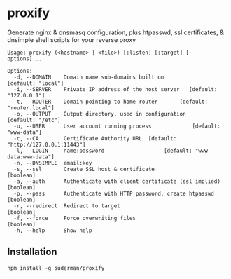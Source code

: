 # proxify
Generate nginx &amp; dnsmasq configuration, plus htpasswd, ssl certificates, &amp; dnsimple shell scripts for your reverse proxy

```
Usage: proxify (<hostname> | <file>) [:listen] [:target] [--options]...

Options:
  -d, --DOMAIN    Domain name sub-domains built on            [default: "local"]
  -i, --SERVER    Private IP address of the host server   [default: "127.0.0.1"]
  -t, --ROUTER    Domain pointing to home router       [default: "router.local"]
  -o, --OUTPUT    Output directory, used in configuration      [default: "/etc"]
  -u, --USER      User account running process             [default: "www-data"]
  -c, --CA        Certificate Authority URL  [default: "http://127.0.0.1:11443"]
  -l, --LOGIN     name:password                   [default: "www-data:www-data"]
  -n, --DNSIMPLE  email:key
  -s, --ssl       Create SSL host & certificate                        [boolean]
  -a, --auth      Authenticate with client certificate (ssl implied)   [boolean]
  -p, --pass      Authenticate with HTTP password, create htpasswd     [boolean]
  -r, --redirect  Redirect to target                                   [boolean]
  -f, --force     Force overwriting files                              [boolean]
  -h, --help      Show help
```

## Installation  

`npm install -g suderman/proxify`  
